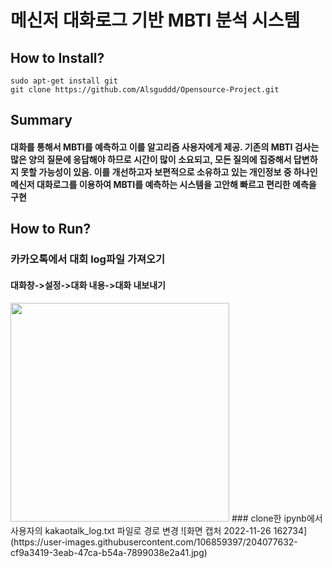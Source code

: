 # 메신저 대화로그 기반 MBTI 분석 시스템
## How to Install?
```
sudo apt-get install git
git clone https://github.com/Alsguddd/Opensource-Project.git
```
## Summary
#### 대화를 통해서 MBTI를 예측하고 이를 알고리즘 사용자에게 제공. 기존의 MBTI 검사는 많은 양의 질문에 응답해야 하므로 시간이 많이 소요되고, 모든 질의에 집중해서 답변하지 못할 가능성이 있음. 이를 개선하고자 보편적으로 소유하고 있는 개인정보 중 하나인 메신저 대화로그를 이용하여 MBTI를 예측하는 시스템을 고안해 빠르고 편리한 예측을 구현
## How to Run?
### 카카오톡에서 대회 log파일 가져오기
#### 대화창->설정->대화 내용->대화 내보내기
<img src="https://user-images.githubusercontent.com/106859397/204076735-9335539a-7003-411f-86ea-767cac29d595.jpg" width="350" height="350">
### clone한 ipynb에서 사용자의 kakaotalk_log.txt 파일로 경로 변경
![화면 캡처 2022-11-26 162734](https://user-images.githubusercontent.com/106859397/204077632-cf9a3419-3eab-47ca-b54a-7899038e2a41.jpg)
